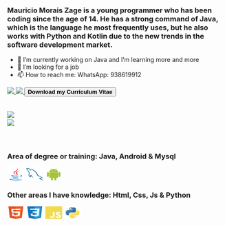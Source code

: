 ### Mauricio Morais Zage is a young programmer who has been coding since the age of 14. He has a strong command of Java, which is the language he most frequently uses, but he also works with Python and Kotlin due to the new trends in the software development market.

<ul>
  <li>🔭 I’m currently working on Java and I’m learning more and more</li>
  <li>🤔 I’m looking for a job</li>
  <li>📫 How to reach me: WhatsApp: 938619912</li>
</ul>

<div> 
  <a href="mailto:mauriciomoraiszage@gmail.com">
    <img src="https://img.shields.io/badge/-Gmail-%23333?style=for-the-badge&logo=gmail&logoColor=white" target="_blank">
  </a>
  <a href="https://www.linkedin.com/in/mauricio-morais-zage-a09b31224/" target="_blank">
    <img src="https://img.shields.io/badge/-LinkedIn-%230077B5?style=for-the-badge&logo=linkedin&logoColor=white" target="_blank">
  </a>
  <a href="https://drive.google.com/drive/u/0/folders/1SQWLRxguWdrfLir3u1LXx3p2G7XqQoik" download="Mauricio CV developer" type="application/pdf"> <button><b>Download my Curriculum Vitae</b></button></a>
</div><br><br>  

<div>
  <img  height="180em" src="https://github-readme-stats.vercel.app/api?username=MauricioMoraisZage&show_icons=true&theme=great-gatsby&include_all_commits=true&count_private=true"/> <br>
  <img  height="180em" src="https://github-readme-stats.vercel.app/api/top-langs/?username=MauricioMoraisZage&layout=compact&langs_count=16&theme=great-gatsby"/>
</div><br><br>

<h3>Area of degree or training: Java, Android & Mysql</h3>
<div style="display: inline_block">
  <img align="center" alt="Java" height="30" width="40" src="https://raw.githubusercontent.com/devicons/devicon/master/icons/java/java-original.svg">
  <img align="center" alt="MySQL" height="30" width="40" src="https://raw.githubusercontent.com/devicons/devicon/master/icons/mysql/mysql-original.svg">
  <img align="center" alt="Android" height="30" width="40" src="https://raw.githubusercontent.com/devicons/devicon/master/icons/android/android-original.svg">
</div>
  
<h3>Other areas I have knowledge: Html, Css, Js & Python</h3>  
<div style="display: inline_block">
  <img align="center" alt="HTML" height="30" width="40" src="https://raw.githubusercontent.com/devicons/devicon/master/icons/html5/html5-original.svg">
  <img align="center" alt="CSS" height="30" width="40" src="https://raw.githubusercontent.com/devicons/devicon/master/icons/css3/css3-original.svg">
  <img align="center" alt="JavaScript" height="30" width="40" src="https://raw.githubusercontent.com/devicons/devicon/master/icons/javascript/javascript-plain.svg">
  <img align="center" alt="Python" height="30" width="40" src="https://raw.githubusercontent.com/devicons/devicon/master/icons/python/python-original.svg">
</div>
